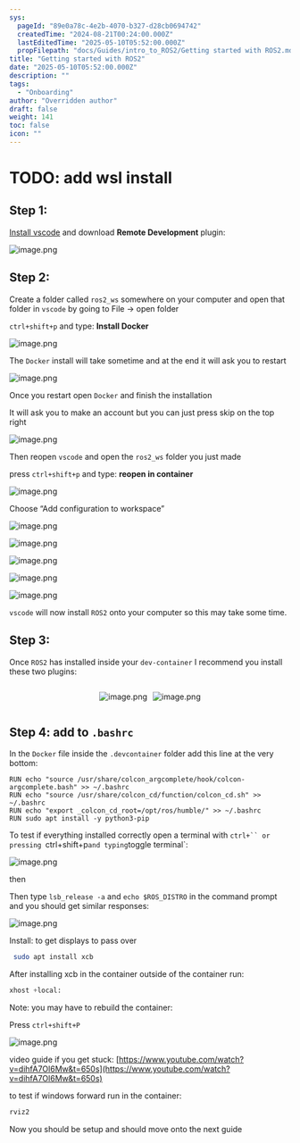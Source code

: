 ```yaml
---
sys:
  pageId: "89e0a78c-4e2b-4070-b327-d28cb0694742"
  createdTime: "2024-08-21T00:24:00.000Z"
  lastEditedTime: "2025-05-10T05:52:00.000Z"
  propFilepath: "docs/Guides/intro_to_ROS2/Getting started with ROS2.md"
title: "Getting started with ROS2"
date: "2025-05-10T05:52:00.000Z"
description: ""
tags:
  - "Onboarding"
author: "Overridden author"
draft: false
weight: 141
toc: false
icon: ""
---
```


# TODO: add wsl install

## Step 1:

[Install vscode](https://code.visualstudio.com/download) and download **Remote Development** plugin:

![image.png](https://prod-files-secure.s3.us-west-2.amazonaws.com/d518164a-d88e-44d1-a4ee-3adb3bd8bce0/efb52993-1881-4a40-b95e-6f020334f022/image.png?X-Amz-Algorithm=AWS4-HMAC-SHA256&X-Amz-Content-Sha256=UNSIGNED-PAYLOAD&X-Amz-Credential=ASIAZI2LB466RPA5RYWY%2F20250605%2Fus-west-2%2Fs3%2Faws4_request&X-Amz-Date=20250605T081243Z&X-Amz-Expires=3600&X-Amz-Security-Token=IQoJb3JpZ2luX2VjEGgaCXVzLXdlc3QtMiJHMEUCIByJsDfLbfwpUGz8IaAAvpIolIU5gULTGosLDc0bDw38AiEAsm8pat7ADLYKih7EXupU0kEvHi3u%2Bn26NA1s7nw45icq%2FwMIQBAAGgw2Mzc0MjMxODM4MDUiDFDzoBSBy7DkezGPAyrcAwbSxfa0QVc9R7bfULNfmg0426OoSyN5tpztJVNlWtSr4jX8ajlLLzkMU%2Bq81E9hY2ZX6BbVC5yzzVHJOrIEtpntw%2BDiRiK3O1QyeCLZBiXJ3LFpe3E8v2%2BbSY2DsDyPSXQgQqL8f8H6mLupJsh%2FpXpCVzhg01dUBXbudqknMVRr7jcM2bmoOTMNiO9LFJf7Pi8gl05%2FWJ4AZJhtJRg%2FDb6oCOZS58fmPqXK2Dtf1M4QAJiw3F%2Fj76OXTSxGFFZK4%2BhHGkFAFyYBSmcZfJL0%2FO7d1RiR2tfn6sDD1MbWhRLyUiBcmZXBOoLpdnJfmzq7u3MDlT3Is9ns7EYm8t95OwOyuZ8gB5b%2B5YnmPOzXZgwrHjExyw6GkOV411CPIMn8tpAKzNHCmdW6hzBwo%2BgyCJw4rAqUTRdihdTWV9JVvjlez7641SJ8TmQtlrvnasfHNPqD4iyI7yeHmRaLVPbnMWWAcdqgg45CwrCyG54Ue1%2FlL72qbQOhnxVgNstfU4bKSNepvWxInohxVm6Qp6BCvtNfvkYKpz9Rj4UaFO%2FtAPHliAbGHBWL2SkvzjQYHxAFRWG4NqJnGDARhBBxIZYjioEqKMJcKyXZkJf9VUoLnkQkbn%2BcLnxks4yUD%2FtSMOaKhcIGOqUBeDyOsSL3C4BEIpK3pCxo22QYuFinbt3%2FA3roav8LjA158NdqnPkvbiJ2pMQTTMRiXmglCAzOKZh2YGRU8q1s7w3Q94C%2BQVeZqZvZvDIubZ2%2FSM9BtcQpQYtSuzo%2FREnjB4wuy2Sxm4qyJdnUS3%2B7r22wQiehOPIw%2FK6oWeKyDFCWBPnMJUurfVI6qz6mEKWQpzJ%2BFihlSZ1J2TVW51RGbvLQBfFO&X-Amz-Signature=46c3c1b12efc29c46645187565cdd2bd1b8ae5b69b13dcddc8fd69a52fc7c8aa&X-Amz-SignedHeaders=host&x-id=GetObject)

## Step 2:

Create a folder called `ros2_ws` somewhere on your computer and open that folder in `vscode` by going to File → open folder 

`ctrl+shift+p` and type: **Install Docker**

![image.png](https://prod-files-secure.s3.us-west-2.amazonaws.com/d518164a-d88e-44d1-a4ee-3adb3bd8bce0/2269dc0e-1cd5-47ff-bceb-c04ad9b2eab0/image.png?X-Amz-Algorithm=AWS4-HMAC-SHA256&X-Amz-Content-Sha256=UNSIGNED-PAYLOAD&X-Amz-Credential=ASIAZI2LB466RPA5RYWY%2F20250605%2Fus-west-2%2Fs3%2Faws4_request&X-Amz-Date=20250605T081243Z&X-Amz-Expires=3600&X-Amz-Security-Token=IQoJb3JpZ2luX2VjEGgaCXVzLXdlc3QtMiJHMEUCIByJsDfLbfwpUGz8IaAAvpIolIU5gULTGosLDc0bDw38AiEAsm8pat7ADLYKih7EXupU0kEvHi3u%2Bn26NA1s7nw45icq%2FwMIQBAAGgw2Mzc0MjMxODM4MDUiDFDzoBSBy7DkezGPAyrcAwbSxfa0QVc9R7bfULNfmg0426OoSyN5tpztJVNlWtSr4jX8ajlLLzkMU%2Bq81E9hY2ZX6BbVC5yzzVHJOrIEtpntw%2BDiRiK3O1QyeCLZBiXJ3LFpe3E8v2%2BbSY2DsDyPSXQgQqL8f8H6mLupJsh%2FpXpCVzhg01dUBXbudqknMVRr7jcM2bmoOTMNiO9LFJf7Pi8gl05%2FWJ4AZJhtJRg%2FDb6oCOZS58fmPqXK2Dtf1M4QAJiw3F%2Fj76OXTSxGFFZK4%2BhHGkFAFyYBSmcZfJL0%2FO7d1RiR2tfn6sDD1MbWhRLyUiBcmZXBOoLpdnJfmzq7u3MDlT3Is9ns7EYm8t95OwOyuZ8gB5b%2B5YnmPOzXZgwrHjExyw6GkOV411CPIMn8tpAKzNHCmdW6hzBwo%2BgyCJw4rAqUTRdihdTWV9JVvjlez7641SJ8TmQtlrvnasfHNPqD4iyI7yeHmRaLVPbnMWWAcdqgg45CwrCyG54Ue1%2FlL72qbQOhnxVgNstfU4bKSNepvWxInohxVm6Qp6BCvtNfvkYKpz9Rj4UaFO%2FtAPHliAbGHBWL2SkvzjQYHxAFRWG4NqJnGDARhBBxIZYjioEqKMJcKyXZkJf9VUoLnkQkbn%2BcLnxks4yUD%2FtSMOaKhcIGOqUBeDyOsSL3C4BEIpK3pCxo22QYuFinbt3%2FA3roav8LjA158NdqnPkvbiJ2pMQTTMRiXmglCAzOKZh2YGRU8q1s7w3Q94C%2BQVeZqZvZvDIubZ2%2FSM9BtcQpQYtSuzo%2FREnjB4wuy2Sxm4qyJdnUS3%2B7r22wQiehOPIw%2FK6oWeKyDFCWBPnMJUurfVI6qz6mEKWQpzJ%2BFihlSZ1J2TVW51RGbvLQBfFO&X-Amz-Signature=9e3f937266e659fed97f174d14f6be56955ed12efed8e5cc82aee85e9262ecc0&X-Amz-SignedHeaders=host&x-id=GetObject)

The `Docker` install will take sometime and at the end it will ask you to restart

![image.png](https://prod-files-secure.s3.us-west-2.amazonaws.com/d518164a-d88e-44d1-a4ee-3adb3bd8bce0/ed233f78-be33-4b1f-b89c-9c346c0e961e/image.png?X-Amz-Algorithm=AWS4-HMAC-SHA256&X-Amz-Content-Sha256=UNSIGNED-PAYLOAD&X-Amz-Credential=ASIAZI2LB466RPA5RYWY%2F20250605%2Fus-west-2%2Fs3%2Faws4_request&X-Amz-Date=20250605T081243Z&X-Amz-Expires=3600&X-Amz-Security-Token=IQoJb3JpZ2luX2VjEGgaCXVzLXdlc3QtMiJHMEUCIByJsDfLbfwpUGz8IaAAvpIolIU5gULTGosLDc0bDw38AiEAsm8pat7ADLYKih7EXupU0kEvHi3u%2Bn26NA1s7nw45icq%2FwMIQBAAGgw2Mzc0MjMxODM4MDUiDFDzoBSBy7DkezGPAyrcAwbSxfa0QVc9R7bfULNfmg0426OoSyN5tpztJVNlWtSr4jX8ajlLLzkMU%2Bq81E9hY2ZX6BbVC5yzzVHJOrIEtpntw%2BDiRiK3O1QyeCLZBiXJ3LFpe3E8v2%2BbSY2DsDyPSXQgQqL8f8H6mLupJsh%2FpXpCVzhg01dUBXbudqknMVRr7jcM2bmoOTMNiO9LFJf7Pi8gl05%2FWJ4AZJhtJRg%2FDb6oCOZS58fmPqXK2Dtf1M4QAJiw3F%2Fj76OXTSxGFFZK4%2BhHGkFAFyYBSmcZfJL0%2FO7d1RiR2tfn6sDD1MbWhRLyUiBcmZXBOoLpdnJfmzq7u3MDlT3Is9ns7EYm8t95OwOyuZ8gB5b%2B5YnmPOzXZgwrHjExyw6GkOV411CPIMn8tpAKzNHCmdW6hzBwo%2BgyCJw4rAqUTRdihdTWV9JVvjlez7641SJ8TmQtlrvnasfHNPqD4iyI7yeHmRaLVPbnMWWAcdqgg45CwrCyG54Ue1%2FlL72qbQOhnxVgNstfU4bKSNepvWxInohxVm6Qp6BCvtNfvkYKpz9Rj4UaFO%2FtAPHliAbGHBWL2SkvzjQYHxAFRWG4NqJnGDARhBBxIZYjioEqKMJcKyXZkJf9VUoLnkQkbn%2BcLnxks4yUD%2FtSMOaKhcIGOqUBeDyOsSL3C4BEIpK3pCxo22QYuFinbt3%2FA3roav8LjA158NdqnPkvbiJ2pMQTTMRiXmglCAzOKZh2YGRU8q1s7w3Q94C%2BQVeZqZvZvDIubZ2%2FSM9BtcQpQYtSuzo%2FREnjB4wuy2Sxm4qyJdnUS3%2B7r22wQiehOPIw%2FK6oWeKyDFCWBPnMJUurfVI6qz6mEKWQpzJ%2BFihlSZ1J2TVW51RGbvLQBfFO&X-Amz-Signature=4dcb3f10068a8bc79a604689d23029c23d15f51a3c95d0053598450799266f58&X-Amz-SignedHeaders=host&x-id=GetObject)

Once you restart open `Docker` and finish the installation

It will ask you to make an account but you can just press skip on the top right

![image.png](https://prod-files-secure.s3.us-west-2.amazonaws.com/d518164a-d88e-44d1-a4ee-3adb3bd8bce0/21010ad9-1659-4fd9-9f59-9932a09b2a3d/image.png?X-Amz-Algorithm=AWS4-HMAC-SHA256&X-Amz-Content-Sha256=UNSIGNED-PAYLOAD&X-Amz-Credential=ASIAZI2LB466RPA5RYWY%2F20250605%2Fus-west-2%2Fs3%2Faws4_request&X-Amz-Date=20250605T081243Z&X-Amz-Expires=3600&X-Amz-Security-Token=IQoJb3JpZ2luX2VjEGgaCXVzLXdlc3QtMiJHMEUCIByJsDfLbfwpUGz8IaAAvpIolIU5gULTGosLDc0bDw38AiEAsm8pat7ADLYKih7EXupU0kEvHi3u%2Bn26NA1s7nw45icq%2FwMIQBAAGgw2Mzc0MjMxODM4MDUiDFDzoBSBy7DkezGPAyrcAwbSxfa0QVc9R7bfULNfmg0426OoSyN5tpztJVNlWtSr4jX8ajlLLzkMU%2Bq81E9hY2ZX6BbVC5yzzVHJOrIEtpntw%2BDiRiK3O1QyeCLZBiXJ3LFpe3E8v2%2BbSY2DsDyPSXQgQqL8f8H6mLupJsh%2FpXpCVzhg01dUBXbudqknMVRr7jcM2bmoOTMNiO9LFJf7Pi8gl05%2FWJ4AZJhtJRg%2FDb6oCOZS58fmPqXK2Dtf1M4QAJiw3F%2Fj76OXTSxGFFZK4%2BhHGkFAFyYBSmcZfJL0%2FO7d1RiR2tfn6sDD1MbWhRLyUiBcmZXBOoLpdnJfmzq7u3MDlT3Is9ns7EYm8t95OwOyuZ8gB5b%2B5YnmPOzXZgwrHjExyw6GkOV411CPIMn8tpAKzNHCmdW6hzBwo%2BgyCJw4rAqUTRdihdTWV9JVvjlez7641SJ8TmQtlrvnasfHNPqD4iyI7yeHmRaLVPbnMWWAcdqgg45CwrCyG54Ue1%2FlL72qbQOhnxVgNstfU4bKSNepvWxInohxVm6Qp6BCvtNfvkYKpz9Rj4UaFO%2FtAPHliAbGHBWL2SkvzjQYHxAFRWG4NqJnGDARhBBxIZYjioEqKMJcKyXZkJf9VUoLnkQkbn%2BcLnxks4yUD%2FtSMOaKhcIGOqUBeDyOsSL3C4BEIpK3pCxo22QYuFinbt3%2FA3roav8LjA158NdqnPkvbiJ2pMQTTMRiXmglCAzOKZh2YGRU8q1s7w3Q94C%2BQVeZqZvZvDIubZ2%2FSM9BtcQpQYtSuzo%2FREnjB4wuy2Sxm4qyJdnUS3%2B7r22wQiehOPIw%2FK6oWeKyDFCWBPnMJUurfVI6qz6mEKWQpzJ%2BFihlSZ1J2TVW51RGbvLQBfFO&X-Amz-Signature=32be5d4585e58e83c47f268088cd6fcb465bb62ecd19e2f611cbc66baf94c509&X-Amz-SignedHeaders=host&x-id=GetObject)

Then reopen `vscode` and open the `ros2_ws` folder you just made

press `ctrl+shift+p` and type: **reopen in container**

![image.png](https://prod-files-secure.s3.us-west-2.amazonaws.com/d518164a-d88e-44d1-a4ee-3adb3bd8bce0/4e93b8c2-41ad-488c-8095-c74205196118/image.png?X-Amz-Algorithm=AWS4-HMAC-SHA256&X-Amz-Content-Sha256=UNSIGNED-PAYLOAD&X-Amz-Credential=ASIAZI2LB466RPA5RYWY%2F20250605%2Fus-west-2%2Fs3%2Faws4_request&X-Amz-Date=20250605T081243Z&X-Amz-Expires=3600&X-Amz-Security-Token=IQoJb3JpZ2luX2VjEGgaCXVzLXdlc3QtMiJHMEUCIByJsDfLbfwpUGz8IaAAvpIolIU5gULTGosLDc0bDw38AiEAsm8pat7ADLYKih7EXupU0kEvHi3u%2Bn26NA1s7nw45icq%2FwMIQBAAGgw2Mzc0MjMxODM4MDUiDFDzoBSBy7DkezGPAyrcAwbSxfa0QVc9R7bfULNfmg0426OoSyN5tpztJVNlWtSr4jX8ajlLLzkMU%2Bq81E9hY2ZX6BbVC5yzzVHJOrIEtpntw%2BDiRiK3O1QyeCLZBiXJ3LFpe3E8v2%2BbSY2DsDyPSXQgQqL8f8H6mLupJsh%2FpXpCVzhg01dUBXbudqknMVRr7jcM2bmoOTMNiO9LFJf7Pi8gl05%2FWJ4AZJhtJRg%2FDb6oCOZS58fmPqXK2Dtf1M4QAJiw3F%2Fj76OXTSxGFFZK4%2BhHGkFAFyYBSmcZfJL0%2FO7d1RiR2tfn6sDD1MbWhRLyUiBcmZXBOoLpdnJfmzq7u3MDlT3Is9ns7EYm8t95OwOyuZ8gB5b%2B5YnmPOzXZgwrHjExyw6GkOV411CPIMn8tpAKzNHCmdW6hzBwo%2BgyCJw4rAqUTRdihdTWV9JVvjlez7641SJ8TmQtlrvnasfHNPqD4iyI7yeHmRaLVPbnMWWAcdqgg45CwrCyG54Ue1%2FlL72qbQOhnxVgNstfU4bKSNepvWxInohxVm6Qp6BCvtNfvkYKpz9Rj4UaFO%2FtAPHliAbGHBWL2SkvzjQYHxAFRWG4NqJnGDARhBBxIZYjioEqKMJcKyXZkJf9VUoLnkQkbn%2BcLnxks4yUD%2FtSMOaKhcIGOqUBeDyOsSL3C4BEIpK3pCxo22QYuFinbt3%2FA3roav8LjA158NdqnPkvbiJ2pMQTTMRiXmglCAzOKZh2YGRU8q1s7w3Q94C%2BQVeZqZvZvDIubZ2%2FSM9BtcQpQYtSuzo%2FREnjB4wuy2Sxm4qyJdnUS3%2B7r22wQiehOPIw%2FK6oWeKyDFCWBPnMJUurfVI6qz6mEKWQpzJ%2BFihlSZ1J2TVW51RGbvLQBfFO&X-Amz-Signature=3366470dc09e27b7b6e49d903324a9f00240448fb06bfb6ee1431d7f8cc7024b&X-Amz-SignedHeaders=host&x-id=GetObject)

Choose “Add configuration to workspace”

![image.png](https://prod-files-secure.s3.us-west-2.amazonaws.com/d518164a-d88e-44d1-a4ee-3adb3bd8bce0/9560b282-5060-4989-ba37-97e7b2c22476/image.png?X-Amz-Algorithm=AWS4-HMAC-SHA256&X-Amz-Content-Sha256=UNSIGNED-PAYLOAD&X-Amz-Credential=ASIAZI2LB466RPA5RYWY%2F20250605%2Fus-west-2%2Fs3%2Faws4_request&X-Amz-Date=20250605T081243Z&X-Amz-Expires=3600&X-Amz-Security-Token=IQoJb3JpZ2luX2VjEGgaCXVzLXdlc3QtMiJHMEUCIByJsDfLbfwpUGz8IaAAvpIolIU5gULTGosLDc0bDw38AiEAsm8pat7ADLYKih7EXupU0kEvHi3u%2Bn26NA1s7nw45icq%2FwMIQBAAGgw2Mzc0MjMxODM4MDUiDFDzoBSBy7DkezGPAyrcAwbSxfa0QVc9R7bfULNfmg0426OoSyN5tpztJVNlWtSr4jX8ajlLLzkMU%2Bq81E9hY2ZX6BbVC5yzzVHJOrIEtpntw%2BDiRiK3O1QyeCLZBiXJ3LFpe3E8v2%2BbSY2DsDyPSXQgQqL8f8H6mLupJsh%2FpXpCVzhg01dUBXbudqknMVRr7jcM2bmoOTMNiO9LFJf7Pi8gl05%2FWJ4AZJhtJRg%2FDb6oCOZS58fmPqXK2Dtf1M4QAJiw3F%2Fj76OXTSxGFFZK4%2BhHGkFAFyYBSmcZfJL0%2FO7d1RiR2tfn6sDD1MbWhRLyUiBcmZXBOoLpdnJfmzq7u3MDlT3Is9ns7EYm8t95OwOyuZ8gB5b%2B5YnmPOzXZgwrHjExyw6GkOV411CPIMn8tpAKzNHCmdW6hzBwo%2BgyCJw4rAqUTRdihdTWV9JVvjlez7641SJ8TmQtlrvnasfHNPqD4iyI7yeHmRaLVPbnMWWAcdqgg45CwrCyG54Ue1%2FlL72qbQOhnxVgNstfU4bKSNepvWxInohxVm6Qp6BCvtNfvkYKpz9Rj4UaFO%2FtAPHliAbGHBWL2SkvzjQYHxAFRWG4NqJnGDARhBBxIZYjioEqKMJcKyXZkJf9VUoLnkQkbn%2BcLnxks4yUD%2FtSMOaKhcIGOqUBeDyOsSL3C4BEIpK3pCxo22QYuFinbt3%2FA3roav8LjA158NdqnPkvbiJ2pMQTTMRiXmglCAzOKZh2YGRU8q1s7w3Q94C%2BQVeZqZvZvDIubZ2%2FSM9BtcQpQYtSuzo%2FREnjB4wuy2Sxm4qyJdnUS3%2B7r22wQiehOPIw%2FK6oWeKyDFCWBPnMJUurfVI6qz6mEKWQpzJ%2BFihlSZ1J2TVW51RGbvLQBfFO&X-Amz-Signature=c38f2b171f63bc1c454b641d28828e4c2c1b55cf4e0acaf21c4a9da2998a037b&X-Amz-SignedHeaders=host&x-id=GetObject)

![image.png](https://prod-files-secure.s3.us-west-2.amazonaws.com/d518164a-d88e-44d1-a4ee-3adb3bd8bce0/2ee63f81-886b-48e8-a553-dc6e5eac99e4/image.png?X-Amz-Algorithm=AWS4-HMAC-SHA256&X-Amz-Content-Sha256=UNSIGNED-PAYLOAD&X-Amz-Credential=ASIAZI2LB466RPA5RYWY%2F20250605%2Fus-west-2%2Fs3%2Faws4_request&X-Amz-Date=20250605T081243Z&X-Amz-Expires=3600&X-Amz-Security-Token=IQoJb3JpZ2luX2VjEGgaCXVzLXdlc3QtMiJHMEUCIByJsDfLbfwpUGz8IaAAvpIolIU5gULTGosLDc0bDw38AiEAsm8pat7ADLYKih7EXupU0kEvHi3u%2Bn26NA1s7nw45icq%2FwMIQBAAGgw2Mzc0MjMxODM4MDUiDFDzoBSBy7DkezGPAyrcAwbSxfa0QVc9R7bfULNfmg0426OoSyN5tpztJVNlWtSr4jX8ajlLLzkMU%2Bq81E9hY2ZX6BbVC5yzzVHJOrIEtpntw%2BDiRiK3O1QyeCLZBiXJ3LFpe3E8v2%2BbSY2DsDyPSXQgQqL8f8H6mLupJsh%2FpXpCVzhg01dUBXbudqknMVRr7jcM2bmoOTMNiO9LFJf7Pi8gl05%2FWJ4AZJhtJRg%2FDb6oCOZS58fmPqXK2Dtf1M4QAJiw3F%2Fj76OXTSxGFFZK4%2BhHGkFAFyYBSmcZfJL0%2FO7d1RiR2tfn6sDD1MbWhRLyUiBcmZXBOoLpdnJfmzq7u3MDlT3Is9ns7EYm8t95OwOyuZ8gB5b%2B5YnmPOzXZgwrHjExyw6GkOV411CPIMn8tpAKzNHCmdW6hzBwo%2BgyCJw4rAqUTRdihdTWV9JVvjlez7641SJ8TmQtlrvnasfHNPqD4iyI7yeHmRaLVPbnMWWAcdqgg45CwrCyG54Ue1%2FlL72qbQOhnxVgNstfU4bKSNepvWxInohxVm6Qp6BCvtNfvkYKpz9Rj4UaFO%2FtAPHliAbGHBWL2SkvzjQYHxAFRWG4NqJnGDARhBBxIZYjioEqKMJcKyXZkJf9VUoLnkQkbn%2BcLnxks4yUD%2FtSMOaKhcIGOqUBeDyOsSL3C4BEIpK3pCxo22QYuFinbt3%2FA3roav8LjA158NdqnPkvbiJ2pMQTTMRiXmglCAzOKZh2YGRU8q1s7w3Q94C%2BQVeZqZvZvDIubZ2%2FSM9BtcQpQYtSuzo%2FREnjB4wuy2Sxm4qyJdnUS3%2B7r22wQiehOPIw%2FK6oWeKyDFCWBPnMJUurfVI6qz6mEKWQpzJ%2BFihlSZ1J2TVW51RGbvLQBfFO&X-Amz-Signature=08af85f372df153e6757b20f8d4895255721c363db82e4bc293eed58d17918a3&X-Amz-SignedHeaders=host&x-id=GetObject)

![image.png](https://prod-files-secure.s3.us-west-2.amazonaws.com/d518164a-d88e-44d1-a4ee-3adb3bd8bce0/ae1580b2-b048-407e-aed9-b584224a7a04/image.png?X-Amz-Algorithm=AWS4-HMAC-SHA256&X-Amz-Content-Sha256=UNSIGNED-PAYLOAD&X-Amz-Credential=ASIAZI2LB466RPA5RYWY%2F20250605%2Fus-west-2%2Fs3%2Faws4_request&X-Amz-Date=20250605T081243Z&X-Amz-Expires=3600&X-Amz-Security-Token=IQoJb3JpZ2luX2VjEGgaCXVzLXdlc3QtMiJHMEUCIByJsDfLbfwpUGz8IaAAvpIolIU5gULTGosLDc0bDw38AiEAsm8pat7ADLYKih7EXupU0kEvHi3u%2Bn26NA1s7nw45icq%2FwMIQBAAGgw2Mzc0MjMxODM4MDUiDFDzoBSBy7DkezGPAyrcAwbSxfa0QVc9R7bfULNfmg0426OoSyN5tpztJVNlWtSr4jX8ajlLLzkMU%2Bq81E9hY2ZX6BbVC5yzzVHJOrIEtpntw%2BDiRiK3O1QyeCLZBiXJ3LFpe3E8v2%2BbSY2DsDyPSXQgQqL8f8H6mLupJsh%2FpXpCVzhg01dUBXbudqknMVRr7jcM2bmoOTMNiO9LFJf7Pi8gl05%2FWJ4AZJhtJRg%2FDb6oCOZS58fmPqXK2Dtf1M4QAJiw3F%2Fj76OXTSxGFFZK4%2BhHGkFAFyYBSmcZfJL0%2FO7d1RiR2tfn6sDD1MbWhRLyUiBcmZXBOoLpdnJfmzq7u3MDlT3Is9ns7EYm8t95OwOyuZ8gB5b%2B5YnmPOzXZgwrHjExyw6GkOV411CPIMn8tpAKzNHCmdW6hzBwo%2BgyCJw4rAqUTRdihdTWV9JVvjlez7641SJ8TmQtlrvnasfHNPqD4iyI7yeHmRaLVPbnMWWAcdqgg45CwrCyG54Ue1%2FlL72qbQOhnxVgNstfU4bKSNepvWxInohxVm6Qp6BCvtNfvkYKpz9Rj4UaFO%2FtAPHliAbGHBWL2SkvzjQYHxAFRWG4NqJnGDARhBBxIZYjioEqKMJcKyXZkJf9VUoLnkQkbn%2BcLnxks4yUD%2FtSMOaKhcIGOqUBeDyOsSL3C4BEIpK3pCxo22QYuFinbt3%2FA3roav8LjA158NdqnPkvbiJ2pMQTTMRiXmglCAzOKZh2YGRU8q1s7w3Q94C%2BQVeZqZvZvDIubZ2%2FSM9BtcQpQYtSuzo%2FREnjB4wuy2Sxm4qyJdnUS3%2B7r22wQiehOPIw%2FK6oWeKyDFCWBPnMJUurfVI6qz6mEKWQpzJ%2BFihlSZ1J2TVW51RGbvLQBfFO&X-Amz-Signature=4133e1bce21333ad65c82e519505c69c16c0e191aa29f9e239b8c5709ba27a81&X-Amz-SignedHeaders=host&x-id=GetObject)

![image.png](https://prod-files-secure.s3.us-west-2.amazonaws.com/d518164a-d88e-44d1-a4ee-3adb3bd8bce0/53255b28-f75e-430f-b9e3-c0ac8577e42b/image.png?X-Amz-Algorithm=AWS4-HMAC-SHA256&X-Amz-Content-Sha256=UNSIGNED-PAYLOAD&X-Amz-Credential=ASIAZI2LB466RPA5RYWY%2F20250605%2Fus-west-2%2Fs3%2Faws4_request&X-Amz-Date=20250605T081243Z&X-Amz-Expires=3600&X-Amz-Security-Token=IQoJb3JpZ2luX2VjEGgaCXVzLXdlc3QtMiJHMEUCIByJsDfLbfwpUGz8IaAAvpIolIU5gULTGosLDc0bDw38AiEAsm8pat7ADLYKih7EXupU0kEvHi3u%2Bn26NA1s7nw45icq%2FwMIQBAAGgw2Mzc0MjMxODM4MDUiDFDzoBSBy7DkezGPAyrcAwbSxfa0QVc9R7bfULNfmg0426OoSyN5tpztJVNlWtSr4jX8ajlLLzkMU%2Bq81E9hY2ZX6BbVC5yzzVHJOrIEtpntw%2BDiRiK3O1QyeCLZBiXJ3LFpe3E8v2%2BbSY2DsDyPSXQgQqL8f8H6mLupJsh%2FpXpCVzhg01dUBXbudqknMVRr7jcM2bmoOTMNiO9LFJf7Pi8gl05%2FWJ4AZJhtJRg%2FDb6oCOZS58fmPqXK2Dtf1M4QAJiw3F%2Fj76OXTSxGFFZK4%2BhHGkFAFyYBSmcZfJL0%2FO7d1RiR2tfn6sDD1MbWhRLyUiBcmZXBOoLpdnJfmzq7u3MDlT3Is9ns7EYm8t95OwOyuZ8gB5b%2B5YnmPOzXZgwrHjExyw6GkOV411CPIMn8tpAKzNHCmdW6hzBwo%2BgyCJw4rAqUTRdihdTWV9JVvjlez7641SJ8TmQtlrvnasfHNPqD4iyI7yeHmRaLVPbnMWWAcdqgg45CwrCyG54Ue1%2FlL72qbQOhnxVgNstfU4bKSNepvWxInohxVm6Qp6BCvtNfvkYKpz9Rj4UaFO%2FtAPHliAbGHBWL2SkvzjQYHxAFRWG4NqJnGDARhBBxIZYjioEqKMJcKyXZkJf9VUoLnkQkbn%2BcLnxks4yUD%2FtSMOaKhcIGOqUBeDyOsSL3C4BEIpK3pCxo22QYuFinbt3%2FA3roav8LjA158NdqnPkvbiJ2pMQTTMRiXmglCAzOKZh2YGRU8q1s7w3Q94C%2BQVeZqZvZvDIubZ2%2FSM9BtcQpQYtSuzo%2FREnjB4wuy2Sxm4qyJdnUS3%2B7r22wQiehOPIw%2FK6oWeKyDFCWBPnMJUurfVI6qz6mEKWQpzJ%2BFihlSZ1J2TVW51RGbvLQBfFO&X-Amz-Signature=6da22accdd8a69a8eefca96465b2135deaad9387991983d3848fe0236e81fe72&X-Amz-SignedHeaders=host&x-id=GetObject)

![image.png](https://prod-files-secure.s3.us-west-2.amazonaws.com/d518164a-d88e-44d1-a4ee-3adb3bd8bce0/7c562767-5af9-4ffb-97d1-327bcdf4ee00/image.png?X-Amz-Algorithm=AWS4-HMAC-SHA256&X-Amz-Content-Sha256=UNSIGNED-PAYLOAD&X-Amz-Credential=ASIAZI2LB466RPA5RYWY%2F20250605%2Fus-west-2%2Fs3%2Faws4_request&X-Amz-Date=20250605T081243Z&X-Amz-Expires=3600&X-Amz-Security-Token=IQoJb3JpZ2luX2VjEGgaCXVzLXdlc3QtMiJHMEUCIByJsDfLbfwpUGz8IaAAvpIolIU5gULTGosLDc0bDw38AiEAsm8pat7ADLYKih7EXupU0kEvHi3u%2Bn26NA1s7nw45icq%2FwMIQBAAGgw2Mzc0MjMxODM4MDUiDFDzoBSBy7DkezGPAyrcAwbSxfa0QVc9R7bfULNfmg0426OoSyN5tpztJVNlWtSr4jX8ajlLLzkMU%2Bq81E9hY2ZX6BbVC5yzzVHJOrIEtpntw%2BDiRiK3O1QyeCLZBiXJ3LFpe3E8v2%2BbSY2DsDyPSXQgQqL8f8H6mLupJsh%2FpXpCVzhg01dUBXbudqknMVRr7jcM2bmoOTMNiO9LFJf7Pi8gl05%2FWJ4AZJhtJRg%2FDb6oCOZS58fmPqXK2Dtf1M4QAJiw3F%2Fj76OXTSxGFFZK4%2BhHGkFAFyYBSmcZfJL0%2FO7d1RiR2tfn6sDD1MbWhRLyUiBcmZXBOoLpdnJfmzq7u3MDlT3Is9ns7EYm8t95OwOyuZ8gB5b%2B5YnmPOzXZgwrHjExyw6GkOV411CPIMn8tpAKzNHCmdW6hzBwo%2BgyCJw4rAqUTRdihdTWV9JVvjlez7641SJ8TmQtlrvnasfHNPqD4iyI7yeHmRaLVPbnMWWAcdqgg45CwrCyG54Ue1%2FlL72qbQOhnxVgNstfU4bKSNepvWxInohxVm6Qp6BCvtNfvkYKpz9Rj4UaFO%2FtAPHliAbGHBWL2SkvzjQYHxAFRWG4NqJnGDARhBBxIZYjioEqKMJcKyXZkJf9VUoLnkQkbn%2BcLnxks4yUD%2FtSMOaKhcIGOqUBeDyOsSL3C4BEIpK3pCxo22QYuFinbt3%2FA3roav8LjA158NdqnPkvbiJ2pMQTTMRiXmglCAzOKZh2YGRU8q1s7w3Q94C%2BQVeZqZvZvDIubZ2%2FSM9BtcQpQYtSuzo%2FREnjB4wuy2Sxm4qyJdnUS3%2B7r22wQiehOPIw%2FK6oWeKyDFCWBPnMJUurfVI6qz6mEKWQpzJ%2BFihlSZ1J2TVW51RGbvLQBfFO&X-Amz-Signature=7edbbbc848b9c5e440cef8026a2626f4bf6c976fe4824754624bce8327ae41d6&X-Amz-SignedHeaders=host&x-id=GetObject)

`vscode` will now install `ROS2` onto your computer so this may take some time.

## Step 3:

Once `ROS2` has installed inside your `dev-container` I recommend you install these two plugins:

<div style="display: flex;flex-direction: row; column-gap:10px; max-width: 630px;justify-content: center;">
<div>

![image.png](https://prod-files-secure.s3.us-west-2.amazonaws.com/d518164a-d88e-44d1-a4ee-3adb3bd8bce0/3fc3d550-5a54-4ba1-ba6b-faa01cdb7369/image.png?X-Amz-Algorithm=AWS4-HMAC-SHA256&X-Amz-Content-Sha256=UNSIGNED-PAYLOAD&X-Amz-Credential=ASIAZI2LB466W5U6EBBM%2F20250605%2Fus-west-2%2Fs3%2Faws4_request&X-Amz-Date=20250605T081246Z&X-Amz-Expires=3600&X-Amz-Security-Token=IQoJb3JpZ2luX2VjEGgaCXVzLXdlc3QtMiJHMEUCIQCK6ts6a9FEd7xrJX5s4wDdO5PLQndl1Ljj%2BXVzBAv5mgIgFROy3%2FCLdfkOk%2Fz4Frp9PLIjSjx1kya0m2KXCGg%2B1LIq%2FwMIQBAAGgw2Mzc0MjMxODM4MDUiDLKGSfalQlSdnXwImircA3s4JqAChRsnS6iZVTbfgNygVLo56Z9B8b4OwHSJzNS6qspv8KUC0KQDOaP2WrOo%2BSHWrLHphoU3ECxqDOKa0fPTK%2FLefdHrgj%2BHaFD%2BJ%2BLdx8QmLhL%2FPFusHMcpS%2FjcrAINuSTtDn9n2h%2BNQcfECoXFhLzPykX7GSfviaP%2Fi3lW9w%2BaULMS1PbisHLLrqSbjESRuGrkao4E%2BuAFMYJ6HJW4Q%2F1k8LQsF81QDndx9k6lxKJxq4hZzCv2ET9g5DLvSvECoZdm0YplSTnAIePc%2BcZdImv3D42seBs%2BokBilFf2wbWP%2BspuOPHgZ9sJ8nyswgwuFNIwefPgF2wuidE%2FW5Yh1JfSgUAA9WuRHiZycdqQjwpPItFIQ45UXI47B86hvlPlGkQgzbKJa0D2oLz80sCChllAe%2FSea0mJDJQHZF8Gs5qMVdwmWtWCmYi%2F%2BYUsCUpI4iPTtmJZivP%2FFOPE9O47fJFykIrkgyW9VKhGQBSZsZbWlbFZPU%2FH%2BxxnIdiGVZLtZFz8uivvbm%2FMAXEKYlBaNdg5RoUr%2BFx0kXYMGBCbFi2LjHOqU%2BcBBgmDjR1MatJVEQr08aK7ynD269O6dKvr6%2BsAK6RcJYW2M1rhdGLRm58VESCfmT2FLnjtMOKKhcIGOqUBQwXmMewRoCmWVOpgXv4jHNbn%2F8MlBm2c7wc4rMhm2xsz3ZHVpVJVENy6RzUicJ8wbhM3PENCofwJ7Z0Li0SFj9js%2B6To5fJLqyU4jnA9ScahQKJQIbFrGHZUdi2miqnzqa5i%2B4HbTQpbSrWX%2B0wp8Zak1j8srUWWbCXaIGCRiWgS9Es3YSHh0JtrKLF7bGFPnkqH%2F9o%2FOFx8nrskmU%2BgpRGxTLaa&X-Amz-Signature=a8f2cb27a2e00f0c12ab4ec83e90bd49f626dbb47ca0f893f780e20991bf1526&X-Amz-SignedHeaders=host&x-id=GetObject)

</div>
<div>

![image.png](https://prod-files-secure.s3.us-west-2.amazonaws.com/d518164a-d88e-44d1-a4ee-3adb3bd8bce0/d994cc66-13c2-4093-a5a3-f84cf4601a82/image.png?X-Amz-Algorithm=AWS4-HMAC-SHA256&X-Amz-Content-Sha256=UNSIGNED-PAYLOAD&X-Amz-Credential=ASIAZI2LB466UV6DUETY%2F20250605%2Fus-west-2%2Fs3%2Faws4_request&X-Amz-Date=20250605T081246Z&X-Amz-Expires=3600&X-Amz-Security-Token=IQoJb3JpZ2luX2VjEGgaCXVzLXdlc3QtMiJIMEYCIQDyU9PWuCf0GEEvwVJtg906JHNFH%2By6Ua7RS7bvYACmCAIhAJFfhqBKY3aWVLqGlmnunQPCRp5e11OeKSwH%2Fj3TVhntKv8DCEAQABoMNjM3NDIzMTgzODA1Igy%2BqPRtuR9M0qcTPmcq3AMp8I8MiDAyxUjEgOhu1AbaLulyMwF6LjGFD1iNUGKq%2FFb6MbM%2F%2FIpcKXfFsFYQd4Sfc0FNqdWZvoJ%2BF597rIpBa0tQEj%2F8XkCf0hCd45gzyjffb%2BkfCPpjePC%2BujJNuxHAkH34LMMvAJH21NFc1weehzVRw7Gz916BrVIg1jphkpms3%2F7c%2BNdtBBFZTClZHvy2gk%2FXk0jEHu%2FqxnvRUm82IOSc4imYJDx%2Fc2lXx4S5LlQcHeBNdEM16N9eZDXlrv7QLPcpKYpeaPIbtL0lWGH5i2wQJJa3JzcO4Ppv1WVyVqACDbcdncXwDy5ATU8Xq2lQw%2BuW1dwujCxf9euxU4Vs3trnwYDvYVa7PEQfpPE3hT8qkyXA8mtDfqE4xdLhP0%2BgWsz5WxQ%2BppLH5FOBI5f0PVpjqGNRjt9LOD6%2Br39d5ZpUSD9EsHO6qsIQ2ifqJjpd7GkqvVDukyaGgYYGoY0IE77LHXrbgYBWbTZsA2sGmzm2gq9cJMfUbug0w%2FFS%2Fwjh5kKD2BRm2XRdWzB8APgoJzc28%2FBjwr8XTOWXue%2F13Yl1HaggMtTf4Ymh3U8ayuvGo12EisFUXfd5eiqIcwa814UafH5WMSryDR7E%2Bij5DEuN5Rmg%2FFAu7E1wIjD%2BioXCBjqkAfnLG0Wfmbyi0wJZbZWACaOV1F3VWr3B%2BfsbPJebiyBULVoEI9pSYpUGAIG%2F4%2FGMZ9t9%2BzSHFX9BNpNQYxcTSqLN1ZOuqNyIbNpIVB1NijLPn4yI%2F4ISVAqSKhWz9Spxif67WnVUezEOq7NzEGYWe8YXJotdNqYZx0teglY242LLp5AVNUgd6hTvFK14MDWMV9syfA7QE7Mv4zOmMMwV6uflPlgr&X-Amz-Signature=35310d9cc512d5fbbf5a1f30d6d7a0df16d07bde88414b5ed11e0b622a9f4a00&X-Amz-SignedHeaders=host&x-id=GetObject)

</div>
</div>

## Step 4: add to `.bashrc`

In the `Docker` file inside the `.devcontainer` folder add this line at the very bottom: 

```docker
RUN echo "source /usr/share/colcon_argcomplete/hook/colcon-argcomplete.bash" >> ~/.bashrc
RUN echo "source /usr/share/colcon_cd/function/colcon_cd.sh" >> ~/.bashrc
RUN echo "export _colcon_cd_root=/opt/ros/humble/" >> ~/.bashrc
RUN sudo apt install -y python3-pip 
```

To test if everything installed correctly open a terminal with `ctrl+`` or pressing `ctrl+shift+p` and typing `toggle terminal`:

![image.png](https://prod-files-secure.s3.us-west-2.amazonaws.com/d518164a-d88e-44d1-a4ee-3adb3bd8bce0/6a4943d8-b04e-4c02-9a58-775f3384d1a5/image.png?X-Amz-Algorithm=AWS4-HMAC-SHA256&X-Amz-Content-Sha256=UNSIGNED-PAYLOAD&X-Amz-Credential=ASIAZI2LB466RPA5RYWY%2F20250605%2Fus-west-2%2Fs3%2Faws4_request&X-Amz-Date=20250605T081243Z&X-Amz-Expires=3600&X-Amz-Security-Token=IQoJb3JpZ2luX2VjEGgaCXVzLXdlc3QtMiJHMEUCIByJsDfLbfwpUGz8IaAAvpIolIU5gULTGosLDc0bDw38AiEAsm8pat7ADLYKih7EXupU0kEvHi3u%2Bn26NA1s7nw45icq%2FwMIQBAAGgw2Mzc0MjMxODM4MDUiDFDzoBSBy7DkezGPAyrcAwbSxfa0QVc9R7bfULNfmg0426OoSyN5tpztJVNlWtSr4jX8ajlLLzkMU%2Bq81E9hY2ZX6BbVC5yzzVHJOrIEtpntw%2BDiRiK3O1QyeCLZBiXJ3LFpe3E8v2%2BbSY2DsDyPSXQgQqL8f8H6mLupJsh%2FpXpCVzhg01dUBXbudqknMVRr7jcM2bmoOTMNiO9LFJf7Pi8gl05%2FWJ4AZJhtJRg%2FDb6oCOZS58fmPqXK2Dtf1M4QAJiw3F%2Fj76OXTSxGFFZK4%2BhHGkFAFyYBSmcZfJL0%2FO7d1RiR2tfn6sDD1MbWhRLyUiBcmZXBOoLpdnJfmzq7u3MDlT3Is9ns7EYm8t95OwOyuZ8gB5b%2B5YnmPOzXZgwrHjExyw6GkOV411CPIMn8tpAKzNHCmdW6hzBwo%2BgyCJw4rAqUTRdihdTWV9JVvjlez7641SJ8TmQtlrvnasfHNPqD4iyI7yeHmRaLVPbnMWWAcdqgg45CwrCyG54Ue1%2FlL72qbQOhnxVgNstfU4bKSNepvWxInohxVm6Qp6BCvtNfvkYKpz9Rj4UaFO%2FtAPHliAbGHBWL2SkvzjQYHxAFRWG4NqJnGDARhBBxIZYjioEqKMJcKyXZkJf9VUoLnkQkbn%2BcLnxks4yUD%2FtSMOaKhcIGOqUBeDyOsSL3C4BEIpK3pCxo22QYuFinbt3%2FA3roav8LjA158NdqnPkvbiJ2pMQTTMRiXmglCAzOKZh2YGRU8q1s7w3Q94C%2BQVeZqZvZvDIubZ2%2FSM9BtcQpQYtSuzo%2FREnjB4wuy2Sxm4qyJdnUS3%2B7r22wQiehOPIw%2FK6oWeKyDFCWBPnMJUurfVI6qz6mEKWQpzJ%2BFihlSZ1J2TVW51RGbvLQBfFO&X-Amz-Signature=8f06434d82c35ada21ece98d6147ddd4734e180678a885a4a0e60135c2ad1613&X-Amz-SignedHeaders=host&x-id=GetObject)

then 

Then type `lsb_release -a` and `echo $ROS_DISTRO` in the command prompt and you should get similar responses:

![image.png](https://prod-files-secure.s3.us-west-2.amazonaws.com/d518164a-d88e-44d1-a4ee-3adb3bd8bce0/3e635dec-a805-4e85-8b9e-d000e5b71a4e/image.png?X-Amz-Algorithm=AWS4-HMAC-SHA256&X-Amz-Content-Sha256=UNSIGNED-PAYLOAD&X-Amz-Credential=ASIAZI2LB466RPA5RYWY%2F20250605%2Fus-west-2%2Fs3%2Faws4_request&X-Amz-Date=20250605T081243Z&X-Amz-Expires=3600&X-Amz-Security-Token=IQoJb3JpZ2luX2VjEGgaCXVzLXdlc3QtMiJHMEUCIByJsDfLbfwpUGz8IaAAvpIolIU5gULTGosLDc0bDw38AiEAsm8pat7ADLYKih7EXupU0kEvHi3u%2Bn26NA1s7nw45icq%2FwMIQBAAGgw2Mzc0MjMxODM4MDUiDFDzoBSBy7DkezGPAyrcAwbSxfa0QVc9R7bfULNfmg0426OoSyN5tpztJVNlWtSr4jX8ajlLLzkMU%2Bq81E9hY2ZX6BbVC5yzzVHJOrIEtpntw%2BDiRiK3O1QyeCLZBiXJ3LFpe3E8v2%2BbSY2DsDyPSXQgQqL8f8H6mLupJsh%2FpXpCVzhg01dUBXbudqknMVRr7jcM2bmoOTMNiO9LFJf7Pi8gl05%2FWJ4AZJhtJRg%2FDb6oCOZS58fmPqXK2Dtf1M4QAJiw3F%2Fj76OXTSxGFFZK4%2BhHGkFAFyYBSmcZfJL0%2FO7d1RiR2tfn6sDD1MbWhRLyUiBcmZXBOoLpdnJfmzq7u3MDlT3Is9ns7EYm8t95OwOyuZ8gB5b%2B5YnmPOzXZgwrHjExyw6GkOV411CPIMn8tpAKzNHCmdW6hzBwo%2BgyCJw4rAqUTRdihdTWV9JVvjlez7641SJ8TmQtlrvnasfHNPqD4iyI7yeHmRaLVPbnMWWAcdqgg45CwrCyG54Ue1%2FlL72qbQOhnxVgNstfU4bKSNepvWxInohxVm6Qp6BCvtNfvkYKpz9Rj4UaFO%2FtAPHliAbGHBWL2SkvzjQYHxAFRWG4NqJnGDARhBBxIZYjioEqKMJcKyXZkJf9VUoLnkQkbn%2BcLnxks4yUD%2FtSMOaKhcIGOqUBeDyOsSL3C4BEIpK3pCxo22QYuFinbt3%2FA3roav8LjA158NdqnPkvbiJ2pMQTTMRiXmglCAzOKZh2YGRU8q1s7w3Q94C%2BQVeZqZvZvDIubZ2%2FSM9BtcQpQYtSuzo%2FREnjB4wuy2Sxm4qyJdnUS3%2B7r22wQiehOPIw%2FK6oWeKyDFCWBPnMJUurfVI6qz6mEKWQpzJ%2BFihlSZ1J2TVW51RGbvLQBfFO&X-Amz-Signature=9cb69d3bb728e11c0c71fa9b3fbdd48c56c1a8f523d642a866d07a2e32915846&X-Amz-SignedHeaders=host&x-id=GetObject)

Install:  to get displays to pass over

```bash
 sudo apt install xcb
```

After installing xcb in the container outside of the container run:

```python
xhost +local:
```

Note: you may have to rebuild the container:

Press `ctrl+shift+P`

![image.png](https://prod-files-secure.s3.us-west-2.amazonaws.com/d518164a-d88e-44d1-a4ee-3adb3bd8bce0/6c2be660-2618-4c38-9c26-53554f7a0b7b/image.png?X-Amz-Algorithm=AWS4-HMAC-SHA256&X-Amz-Content-Sha256=UNSIGNED-PAYLOAD&X-Amz-Credential=ASIAZI2LB466RPA5RYWY%2F20250605%2Fus-west-2%2Fs3%2Faws4_request&X-Amz-Date=20250605T081243Z&X-Amz-Expires=3600&X-Amz-Security-Token=IQoJb3JpZ2luX2VjEGgaCXVzLXdlc3QtMiJHMEUCIByJsDfLbfwpUGz8IaAAvpIolIU5gULTGosLDc0bDw38AiEAsm8pat7ADLYKih7EXupU0kEvHi3u%2Bn26NA1s7nw45icq%2FwMIQBAAGgw2Mzc0MjMxODM4MDUiDFDzoBSBy7DkezGPAyrcAwbSxfa0QVc9R7bfULNfmg0426OoSyN5tpztJVNlWtSr4jX8ajlLLzkMU%2Bq81E9hY2ZX6BbVC5yzzVHJOrIEtpntw%2BDiRiK3O1QyeCLZBiXJ3LFpe3E8v2%2BbSY2DsDyPSXQgQqL8f8H6mLupJsh%2FpXpCVzhg01dUBXbudqknMVRr7jcM2bmoOTMNiO9LFJf7Pi8gl05%2FWJ4AZJhtJRg%2FDb6oCOZS58fmPqXK2Dtf1M4QAJiw3F%2Fj76OXTSxGFFZK4%2BhHGkFAFyYBSmcZfJL0%2FO7d1RiR2tfn6sDD1MbWhRLyUiBcmZXBOoLpdnJfmzq7u3MDlT3Is9ns7EYm8t95OwOyuZ8gB5b%2B5YnmPOzXZgwrHjExyw6GkOV411CPIMn8tpAKzNHCmdW6hzBwo%2BgyCJw4rAqUTRdihdTWV9JVvjlez7641SJ8TmQtlrvnasfHNPqD4iyI7yeHmRaLVPbnMWWAcdqgg45CwrCyG54Ue1%2FlL72qbQOhnxVgNstfU4bKSNepvWxInohxVm6Qp6BCvtNfvkYKpz9Rj4UaFO%2FtAPHliAbGHBWL2SkvzjQYHxAFRWG4NqJnGDARhBBxIZYjioEqKMJcKyXZkJf9VUoLnkQkbn%2BcLnxks4yUD%2FtSMOaKhcIGOqUBeDyOsSL3C4BEIpK3pCxo22QYuFinbt3%2FA3roav8LjA158NdqnPkvbiJ2pMQTTMRiXmglCAzOKZh2YGRU8q1s7w3Q94C%2BQVeZqZvZvDIubZ2%2FSM9BtcQpQYtSuzo%2FREnjB4wuy2Sxm4qyJdnUS3%2B7r22wQiehOPIw%2FK6oWeKyDFCWBPnMJUurfVI6qz6mEKWQpzJ%2BFihlSZ1J2TVW51RGbvLQBfFO&X-Amz-Signature=232cddbbebff75b81d06a236fc18b6958a853ad3e5ba769e4edba6cae1957090&X-Amz-SignedHeaders=host&x-id=GetObject)

video guide if you get stuck: [https://www.youtube.com/watch?v=dihfA7Ol6Mw&t=650s](https://www.youtube.com/watch?v=dihfA7Ol6Mw&t=650s)

to test if windows forward run in the container:

```bash
rviz2
```

Now you should be setup and should move onto the next guide 
